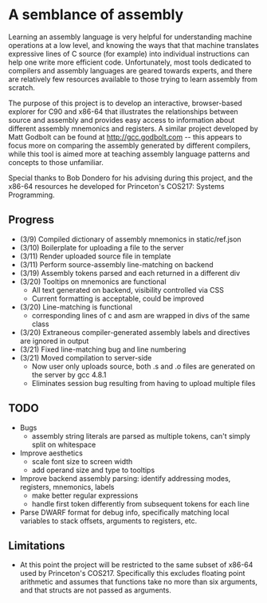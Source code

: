 # A semblance of assembly
Learning an assembly language is very helpful for understanding machine operations at a low level, and knowing the ways that that machine translates expressive lines of C source (for example) into individual instructions can help one write more efficient code.
Unfortunately, most tools dedicated to compilers and assembly languages are geared towards experts, and there are relatively few resources available to those trying to learn assembly from scratch.

The purpose of this project is to develop an interactive, browser-based explorer for C90 and x86-64 that illustrates the relationships between source and assembly and provides easy access to information about different assembly mnemonics and registers.
A similar project developed by Matt Godbolt can be found at http://gcc.godbolt.com -- this appears to focus more on comparing the assembly generated by different compilers, while this tool is aimed more at teaching assembly language patterns and concepts to those unfamiliar.

Special thanks to Bob Dondero for his advising during this project, and the x86-64 resources he developed for Princeton's COS217: Systems Programming.

## Progress
* (3/9)  Compiled dictionary of assembly mnemonics in static/ref.json
* (3/10) Boilerplate for uploading a file to the server
* (3/11) Render uploaded source file in template
* (3/11) Perform source-assembly line-matching on backend
* (3/19) Assembly tokens parsed and each returned in a different div
* (3/20) Tooltips on mnemonics are functional
  - All text generated on backend, visibility controlled via CSS
  - Current formatting is acceptable, could be improved
* (3/20) Line-matching is functional
  - corresponding lines of c and asm are wrapped in divs of the same class
* (3/20) Extraneous compiler-generated assembly labels and directives are ignored in output
* (3/21) Fixed line-matching bug and line numbering
* (3/21) Moved compilation to server-side
  - Now user only uploads source, both .s and .o files are generated on the server by gcc 4.8.1
  - Eliminates session bug resulting from having to upload multiple files

## TODO
* Bugs
  - assembly string literals are parsed as multiple tokens, can't simply split on whitespace
* Improve aesthetics
  - scale font size to screen width
  - add operand size and type to tooltips
* Improve backend assembly parsing: identify addressing modes, registers, mnemonics, labels
  - make better regular expressions
  - handle first token differently from subsequent tokens for each line
* Parse DWARF format for debug info, specifically matching local variables to stack offsets, arguments to registers, etc.

## Limitations
* At this point the project will be restricted to the same subset of x86-64 used by Princeton's COS217.  Specifically this excludes floating point arithmetic and assumes that functions take no more than six arguments, and that structs are not passed as arguments.
